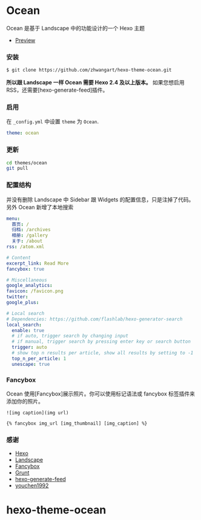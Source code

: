 # Ocean

Ocean 是基于 Landscape 中的功能设计的一个 Hexo 主题

- [Preview](https://zhwangart.github.io)

### 安装

``` bash
$ git clone https://github.com/zhwangart/hexo-theme-ocean.git
```

**所以跟 Landscape 一样 Ocean 需要 Hexo 2.4 及以上版本。** 如果您想启用RSS，还需要[hexo-generate-feed]插件。

### 启用

在 `_config.yml` 中设置 `theme` 为 `Ocean`.

``` yml
theme: ocean
```

### 更新

``` bash
cd themes/ocean
git pull
```

### 配置结构

并没有删除 Landscape 中 Sidebar 跟 Widgets 的配置信息，只是注掉了代码。另外 Ocean 新增了本地搜索

``` yml
menu:
  首页: /
  归档: /archives
  相册: /gallery
  关于: /about
rss: /atom.xml

# Content
excerpt_link: Read More
fancybox: true

# Miscellaneous
google_analytics:
favicon: /favicon.png
twitter:
google_plus:

# Local search
# Dependencies: https://github.com/flashlab/hexo-generator-search
local_search:
  enable: true
  # if auto, trigger search by changing input
  # if manual, trigger search by pressing enter key or search button
  trigger: auto
  # show top n results per article, show all results by setting to -1
  top_n_per_article: 1
  unescape: true
```

### Fancybox

Ocean 使用[Fancybox]展示照片。你可以使用标记语法或 fancybox 标签插件来添加你的照片。

```
![img caption](img url)

{% fancybox img_url [img_thumbnail] [img_caption] %}
```

### 感谢

- [Hexo](https://hexo.io/)
- [Landscape](https://hexojs.github.io/hexo-theme-landscape/)
- [Fancybox](http://fancyapps.com/fancybox/)
- [Grunt](http://gruntjs.com/)
- [hexo-generate-feed](https://github.com/hexojs/hexo-generator-feed)
- [youchen1992](https://github.com/youchen1992)

# hexo-theme-ocean
